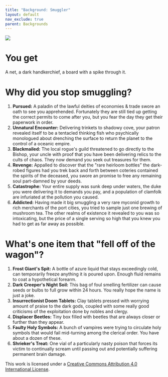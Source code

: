 ```yaml
---
title: "Background: Smuggler"
layout: default
nav_exclude: true
parent: Backgrounds
---
```


![](http://2.bp.blogspot.com/-l-CPnqXcHDY/ToNfhCyoR7I/AAAAAAAAAvQ/YKzWl9nrVr0/s1600/smugglers.jpg)

# You get

A net, a dark handkerchief, a board with a spike through it.

# Why did you stop smuggling?

1. **Pursued:** A paladin of the lawful deities of economies & trade swore an oath to see you apprehended. Fortunately they are still tied up getting the correct permits to come after you, but you fear the day they get their paperwork in order.
2. **Unnatural Encounter:** Delivering trinkets to shadowy cove, your patron revealed itself to be a tentacled thinking fish who psychically monologued about drenching the surface to return the planet to the control of a oceanic empire.
3. **Blackmailed:** The local rogue's guild threatened to go directly to the Bishop, your uncle with proof that you have been delivering relics to the cults of chaos. They now demand you seek out treasures for them.
4. **Revenge:** Appalled to discover that the "rare heirloom bottles" the dark-robed figures had you trek back and forth between coteries contained the spirits of the deceased, you swore an promise to free any remaining soul part-damned by your deeds.
5. **Catastrophe:** Your entire supply was sunk deep under waters, the duke you were delivering it to demands you pay, and a population of clamfolk are infuriated at the pollution you caused.
6. **Addicted:** Having made it big smuggling a very rare myconid growth to rich merchants of the port cities, you tried to sample just one brewing of mushroom tea. The other realms of existence it revealed to you was so intoxicating, but the price of a single serving so high that you knew you had to get as far away as possible.

# What's one item that "fell off of the wagon"?

1. **Frost Giant's Spit:** A bottle of azure liquid that stays exceedingly cold, can temporarily freeze anything it is poured upon. Enough fluid remains to coat a hypothetical forearm.
2. **Dark Creeper's Night Soil:** This bag of foul smelling fertilizer can cause seeds or bulbs to full grow within 24 hours. You really hope the name is just a joke.
3. **Insurrectionist Doom Tablets:** Clay tablets pressed with worrying amount of praise to the dark gods, coupled with some really good criticisms of the exploitation done by nobles and clergy.
4. **Displacer Beetles:** Tiny box filled with beetles that are always closer or further than they appear.
5. **Faulty Holy Symbols:** A bunch of vampires were trying to circulate holy symbols that would fail mid-turning among the clerical order. You have about a dozen of these.
6. **Shrieker's Treat:** One vial of a particularly nasty poison that forces its victim to continually scream until passing out and potentially suffering permanent brain damage.

This work is licensed under a [Creative Commons Attribution 4.0 International License](http://creativecommons.org/licenses/by/4.0/).

